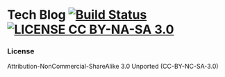 # Tech Blog [![Build Status](https://travis-ci.org/sabrinaluo/tech.svg?branch=master)](https://travis-ci.org/sabrinaluo/tech) [![LICENSE CC BY-NA-SA 3.0](https://img.shields.io/badge/LICENSE-CC%20BY--NA--SA%203.0-blue.svg)](http://creativecommons.org/licenses/by-nc-sa/3.0/)

### License
Attribution-NonCommercial-ShareAlike 3.0 Unported (CC-BY-NC-SA-3.0)
